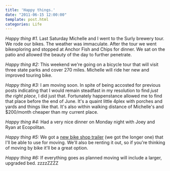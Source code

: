 ```yaml
---
title: 'Happy things.'
date: "2011-06-15 12:00:00"
template: post.html
categories: Life
---
```


*Happy thing #1*. Last Saturday Michelle and I went to the Surly brewery tour. We rode our bikes. The weather was immaculate. After the tour we went bikexploring and stopped at Anchor Fish and Chips for dinner. We sat on the patio and allowed the beauty of the day to further penetrate.  
  
*Happy thing #2:* This weekend we're going on a bicycle tour that will visit three state parks and cover 270 miles. Michelle will ride her new and improved touring bike.  
  
*Happy thing #3:* I am moving soon. In spite of being accosted for previous posts indicating that I would remain steadfast in my resolution to find *just the right place*, I did just that. Fortunately happenstance allowed me to find that place before the end of June. It's a quaint little 4plex with porches and yards and things like that. It's also within walking distance of Michelle's and $200/month cheaper than my current place.  
  
*Happy thing #4:* Had a very nice dinner on Monday night with Joey and Ryan at Ecopolitan.  
  
*Happy thing #5:* We got a [new bike shop trailer][1] (we got the longer one) that I'll be able to use for moving. We'll also be renting it out, so if you're thinking of moving by bike it'll be a great option.  
  
*Happy thing #6:* If everything goes as planned moving will include a larger, upgraded bed. zzzzZZZZ

 [1]: http://surlybikes.com/frames/surly_trailer/